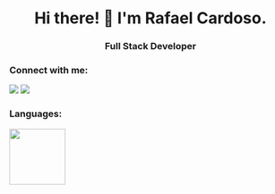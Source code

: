 <!-- ### Hi there! 👋 I'm Rafael Cardoso. -->
<h1 align="center">Hi there! 👋 I'm Rafael Cardoso.</h1>

<h3 align="center">Full Stack Developer</h3>

<h3 align="left">Connect with me:</h3>
<p align="left">
  <a href = "mailto:rafaellcardoso@gmail.com.br"><img src="https://img.shields.io/badge/Gmail-D14836?style=for-the-badge&logo=gmail&logoColor=white" target="_blank"></a>
  <a href="https://www.linkedin.com/in/rafael-salvador-cardoso-2ab566106/" target="_blank"><img src="https://img.shields.io/badge/-LinkedIn-%230077B5?style=for-the-badge&logo=linkedin&logoColor=white" target="_blank"></a>
</p>

<h3 align="left">Languages:</h3>
<div>
<a href="https://github.com/rafaellcardoso">
<img height="100em" src="https://github-readme-stats.vercel.app/api/top-langs/?username=rafaellcardoso&layout=compact&langs_count=7&theme=dracula"/> 
</div>

<!--
**rafaellcardoso/rafaellcardoso** is a ✨ _special_ ✨ repository because its `README.md` (this file) appears on your GitHub profile.

Here are some ideas to get you started:

- 🔭 I’m currently working on ...
- 🌱 I’m currently learning ...
- 👯 I’m looking to collaborate on ...
- 🤔 I’m looking for help with ...
- 💬 Ask me about ...
- 📫 How to reach me: ...
- 😄 Pronouns: ...
- ⚡ Fun fact: ...
-->
